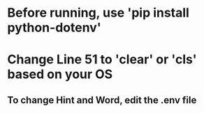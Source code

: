# Before running, use 'pip install python-dotenv'
# Change Line 51 to 'clear' or 'cls' based on your OS
## To change Hint and Word, edit the .env file
